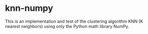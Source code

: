 # knn-numpy
This is an implementation and test of the clustering algorithm KNN (K nearest neighbors) using only the Python math library NumPy.

